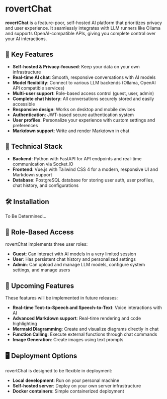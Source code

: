 # rovertChat

**rovertChat** is a feature-poor, self-hosted AI platform that prioritizes privacy and user experience. It seamlessly integrates with LLM runners like Ollama and supports OpenAI-compatible APIs, giving you complete control over your AI interactions.

## 🚀 Key Features

- **Self-hosted & Privacy-focused**: Keep your data on your own infrastructure
- **Real-time AI chat**: Smooth, responsive conversations with AI models
- **Model flexibility**: Connect to various LLM backends (Ollama, OpenAI API compatible services)
- **Multi-user support**: Role-based access control (guest, user, admin)
- **Complete chat history**: All conversations securely stored and easily accessible
- **Responsive design**: Works on desktop and mobile devices
- **Authentication**: JWT-based secure authentication system
- **User profiles**: Personalize your experience with custom settings and preferences
- **Markdown support**: Write and render Markdown in chat

## 🔧 Technical Stack

- **Backend**: Python with FastAPI for API endpoints and real-time communication via Socket.IO
- **Frontend**: Vue.js with Tailwind CSS 4 for a modern, responsive UI and Markdown support
- **Database**: PostgreSQL database for storing user auth, user profiles, chat history, and configurations

## 🛠️ Installation

To Be Determined...

## 🔐 Role-Based Access

rovertChat implements three user roles:

- **Guest**: Can interact with AI models in a very limited session
- **User**: Has persistent chat history and personalized settings
- **Admin**: Can upload and manage LLM models, configure system settings, and manage users

## 🌟 Upcoming Features

These features will be implemented in future releases:

- **Real-time Text-to-Speech and Speech-to-Text**: Voice interactions with AI
- **Advanced Markdown support**: Real-time rendering and code highlighting
- **Mermaid Diagramming**: Create and visualize diagrams directly in chat
- **Function Calling**: Execute external functions through chat commands
- **Image Generation**: Create images using text prompts

## 🖥️ Deployment Options

rovertChat is designed to be flexible in deployment:

- **Local development**: Run on your personal machine
- **Self-hosted server**: Deploy on your own server infrastructure
- **Docker containers**: Simple containerized deployment
